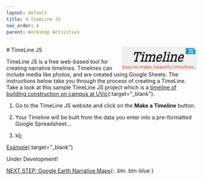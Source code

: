 ```yaml
---
layout: default
title: 4-TimeLine JS
nav_order: 4
parent: Workshop Activities
---
```

<img src="images/timeline-js-logo.png" style="float:right;width:200px" alt="TimeLine JS Logo">
# TimeLine JS

TimeLine JS is a free web-based tool for creating narrative timelines. Timelines can include media like photos, and are created using Google Sheets. The instructions below take you through the process of creating a TimeLine. Take a look at this sample TimeLine JS project which is a [timeline of building construction on campus at UVic](https://bit.ly/2W5LvBO){:target="_blank"}.

1. Go to the TimeLine JS website and click on the **Make a Timeline** button.

2. Your Timeline will be built from the data you enter into a pre-formatted Google Spreadsheet...

3. klj;

[Example](https://goo.gl/rJFHyw){:target="_blank"}


Under Development!<br>

[NEXT STEP: Google Earth Narrative Maps](google-narrative-maps.html){: .btn .btn-blue }
